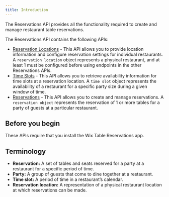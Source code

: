 ```yaml
---
title: Introduction
---
```


The Reservations API provides all the functionality required to create and manage restaurant table reservations. 

The Reservations API contains the following APIs:
* [Reservation Locations](https://www.wix.com/velo/reference/wix-table-reservations-v2/reservationlocations) - This API allows you to provide location information and configure reservation settings for individual restaurants. A `reservation location` object represents a physical restaurant, and at least 1 must be configured before using endpoints in the other Reservations APIs.
* [Time Slots](https://www.wix.com/velo/reference/wix-table-reservations-v2/timeslots) - This API allows you to retrieve availability information for time slots at a reservation location. A `time slot` object represents the availability of a restaurant for a specific party size during a given window of time. 
* [Reservations](https://www.wix.com/velo/reference/wix-table-reservations-v2/reservations) - This API allows you to create and manage reservations. A `reservation object` represents the reservation of 1 or more tables for a party of guests at a particular restaurant.
  
## Before you begin
These APIs require that you install the Wix Table Reservations app.
## Terminology
* **Reservation:** A set of tables and seats reserved for a party at a restaurant for a specific period of time.
* **Party:** A group of guests that come to dine together at a restaurant.
* **Time slot:** A period of time in a restaurant’s calendar.
* **Reservation location:** A representation of a physical restaurant location at which reservations can be made.
